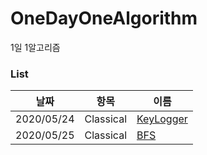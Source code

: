 # OneDayOneAlgorithm
1일 1알고리즘

### List
|날짜|항목|이름|
|----|----|----|
|2020/05/24|Classical|[KeyLogger](https://github.com/Re-Coma/OneDayOneAlgorithm/tree/master/Classic/KeyLogger)|
|2020/05/25|Classical|[BFS](https://github.com/Re-Coma/OneDayOneAlgorithm/tree/master/Classic/bfs/java)|
